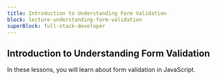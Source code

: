 ```yaml
---
title: Introduction to Understanding Form Validation
block: lecture-understanding-form-validation
superBlock: full-stack-developer
---
```


## Introduction to Understanding Form Validation

In these lessons, you will learn about form validation in JavaScript.
